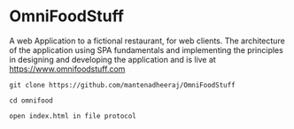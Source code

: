 # OmniFoodStuff
A web Application to a fictional restaurant, for web clients. The architecture of the application using SPA fundamentals and implementing the principles in designing and developing the application and is live at https://www.omnifoodstuff.com

`git clone https://github.com/mantenadheeraj/OmniFoodStuff`

`cd omnifood `

`open index.html in file protocol`
